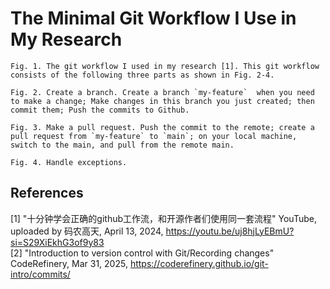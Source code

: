 # The Minimal Git Workflow I Use in My Research
```{figure} ../data/github_workflow/Github-Workflow.png
Fig. 1. The git workflow I used in my research [1]. This git workflow consists of the following three parts as shown in Fig. 2-4.
```

```{figure} ../data/github_workflow/Github-Workflow-1.png
Fig. 2. Create a branch. Create a branch `my-feature`  when you need to make a change; Make changes in this branch you just created; then commit them; Push the commits to Github.
```

```{figure} ../data/github_workflow/Github-Workflow-3.png
Fig. 3. Make a pull request. Push the commit to the remote; create a pull request from `my-feature` to `main`; on your local machine, switch to the main, and pull from the remote main.
```

```{figure} ../data/github_workflow/Github-Workflow-2.png
Fig. 4. Handle exceptions.
```

## References
[1] "十分钟学会正确的github工作流，和开源作者们使用同一套流程" YouTube, uploaded by 码农高天, April 13, 2024, https://youtu.be/uj8hjLyEBmU?si=S29XiEkhG3of9y83    
[2] "Introduction to version control with Git/Recording changes" CodeRefinery,  Mar 31, 2025, https://coderefinery.github.io/git-intro/commits/   
